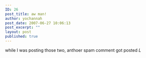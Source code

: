 ```yaml
---
ID: 26
post_title: aw man!
author: yochannah
post_date: 2007-06-27 10:06:13
post_excerpt: ""
layout: post
published: true
---
```

while I was posting those two, anthoer spam comment got posted *L*